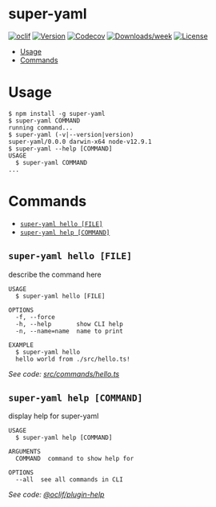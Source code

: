 super-yaml
==========



[![oclif](https://img.shields.io/badge/cli-oclif-brightgreen.svg)](https://oclif.io)
[![Version](https://img.shields.io/npm/v/super-yaml.svg)](https://npmjs.org/package/super-yaml)
[![Codecov](https://codecov.io/gh/doriaviram/super-yaml/branch/master/graph/badge.svg)](https://codecov.io/gh/doriaviram/super-yaml)
[![Downloads/week](https://img.shields.io/npm/dw/super-yaml.svg)](https://npmjs.org/package/super-yaml)
[![License](https://img.shields.io/npm/l/super-yaml.svg)](https://github.com/doriaviram/super-yaml/blob/master/package.json)

<!-- toc -->
* [Usage](#usage)
* [Commands](#commands)
<!-- tocstop -->
# Usage
<!-- usage -->
```sh-session
$ npm install -g super-yaml
$ super-yaml COMMAND
running command...
$ super-yaml (-v|--version|version)
super-yaml/0.0.0 darwin-x64 node-v12.9.1
$ super-yaml --help [COMMAND]
USAGE
  $ super-yaml COMMAND
...
```
<!-- usagestop -->
# Commands
<!-- commands -->
* [`super-yaml hello [FILE]`](#super-yaml-hello-file)
* [`super-yaml help [COMMAND]`](#super-yaml-help-command)

## `super-yaml hello [FILE]`

describe the command here

```
USAGE
  $ super-yaml hello [FILE]

OPTIONS
  -f, --force
  -h, --help       show CLI help
  -n, --name=name  name to print

EXAMPLE
  $ super-yaml hello
  hello world from ./src/hello.ts!
```

_See code: [src/commands/hello.ts](https://github.com/doriaviram/super-yaml/blob/v0.0.0/src/commands/hello.ts)_

## `super-yaml help [COMMAND]`

display help for super-yaml

```
USAGE
  $ super-yaml help [COMMAND]

ARGUMENTS
  COMMAND  command to show help for

OPTIONS
  --all  see all commands in CLI
```

_See code: [@oclif/plugin-help](https://github.com/oclif/plugin-help/blob/v3.2.2/src/commands/help.ts)_
<!-- commandsstop -->
